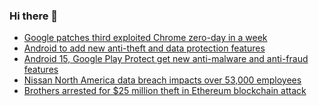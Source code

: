 ### Hi there 👋

<!--START_SECTION:feed-->
* [Google patches third exploited Chrome zero-day in a week](https://www.bleepingcomputer.com/news/google/google-patches-third-exploited-chrome-zero-day-in-a-week/)
* [Android to add new anti-theft and data protection features](https://www.bleepingcomputer.com/news/google/android-to-add-new-anti-theft-and-data-protection-features/)
* [Android 15, Google Play Protect get new anti-malware and anti-fraud features](https://www.bleepingcomputer.com/news/google/android-15-google-play-protect-get-new-anti-malware-and-anti-fraud-features/)
* [Nissan North America data breach impacts over 53,000 employees](https://www.bleepingcomputer.com/news/security/nissan-north-america-data-breach-impacts-over-53-000-employees/)
* [Brothers arrested for $25 million theft in Ethereum blockchain attack](https://www.bleepingcomputer.com/news/security/brothers-arrested-for-25-million-theft-in-ethereum-blockchain-attack/)
<!--END_SECTION:feed-->

<!--
**frankenk/frankenk** is a ✨ _special_ ✨ repository because its `README.md` (this file) appears on your GitHub profile.

Here are some ideas to get you started:

- 🔭 I’m currently working on ...
- 🌱 I’m currently learning ...
- 👯 I’m looking to collaborate on ...
- 🤔 I’m looking for help with ...
- 💬 Ask me about ...
- 📫 How to reach me: ...
- 😄 Pronouns: ...
- ⚡ Fun fact: ...
-->



